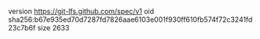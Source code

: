 version https://git-lfs.github.com/spec/v1
oid sha256:b67e935ed70d7287fd7826aae6103e001f930ff610fb574f72c3241fd23c7b6f
size 2633
